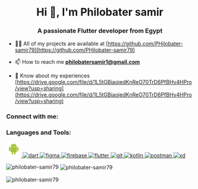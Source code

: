 <h1 align="center">Hi 👋, I'm Philobater samir</h1>
<h3 align="center">A passionate Flutter developer from Egypt</h3>

- 👨‍💻 All of my projects are available at [https://github.com/PHilobater-samir79](https://github.com/PHilobater-samir79)

- 📫 How to reach me **philobatersamir1@gmail.com**

- 📄 Know about my experiences [https://drive.google.com/file/d/1L5tGBiaoiedKnReO70TrD6PfBHv4HPro/view?usp=sharing](https://drive.google.com/file/d/1L5tGBiaoiedKnReO70TrD6PfBHv4HPro/view?usp=sharing)

<h3 align="left">Connect with me:</h3>
<p align="left">
</p>

<h3 align="left">Languages and Tools:</h3>
<p align="left"> <a href="https://developer.android.com" target="_blank" rel="noreferrer"> <img src="https://raw.githubusercontent.com/devicons/devicon/master/icons/android/android-original-wordmark.svg" alt="android" width="40" height="40"/> </a> <a href="https://dart.dev" target="_blank" rel="noreferrer"> <img src="https://www.vectorlogo.zone/logos/dartlang/dartlang-icon.svg" alt="dart" width="40" height="40"/> </a> <a href="https://www.figma.com/" target="_blank" rel="noreferrer"> <img src="https://www.vectorlogo.zone/logos/figma/figma-icon.svg" alt="figma" width="40" height="40"/> </a> <a href="https://firebase.google.com/" target="_blank" rel="noreferrer"> <img src="https://www.vectorlogo.zone/logos/firebase/firebase-icon.svg" alt="firebase" width="40" height="40"/> </a> <a href="https://flutter.dev" target="_blank" rel="noreferrer"> <img src="https://www.vectorlogo.zone/logos/flutterio/flutterio-icon.svg" alt="flutter" width="40" height="40"/> </a> <a href="https://git-scm.com/" target="_blank" rel="noreferrer"> <img src="https://www.vectorlogo.zone/logos/git-scm/git-scm-icon.svg" alt="git" width="40" height="40"/> </a> <a href="https://kotlinlang.org" target="_blank" rel="noreferrer"> <img src="https://www.vectorlogo.zone/logos/kotlinlang/kotlinlang-icon.svg" alt="kotlin" width="40" height="40"/> </a> <a href="https://postman.com" target="_blank" rel="noreferrer"> <img src="https://www.vectorlogo.zone/logos/getpostman/getpostman-icon.svg" alt="postman" width="40" height="40"/> </a> <a href="https://www.adobe.com/products/xd.html" target="_blank" rel="noreferrer"> <img src="https://cdn.worldvectorlogo.com/logos/adobe-xd.svg" alt="xd" width="40" height="40"/> </a> </p>

<p><img align="left" src="https://github-readme-stats.vercel.app/api/top-langs?username=philobater-samir79&show_icons=true&locale=en&layout=compact" alt="philobater-samir79" /></p>

<p>&nbsp;<img align="center" src="https://github-readme-stats.vercel.app/api?username=philobater-samir79&show_icons=true&locale=en" alt="philobater-samir79" /></p>

<p><img align="center" src="https://github-readme-streak-stats.herokuapp.com/?user=philobater-samir79&" alt="philobater-samir79" /></p>
